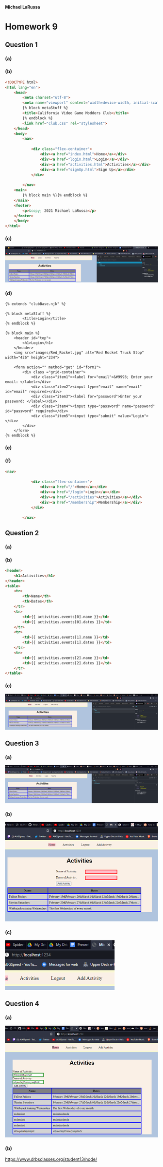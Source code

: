 **Michael LaRussa**

# Homework 9

## Question 1


### (a)


### (b)

```html
<!DOCTYPE html>
<html lang="en">
    <head>
        <meta charset="utf-8">
        <meta name="viewport" content="width=device-width, initial-scale=1">
        {% block metaStuff %}
        <title>California Video Game Modders Club</title>
        {% endblock %}
        <link href="club.css" rel="stylesheet">
    </head>
    <body>
		<nav>
			
			<div class="flex-container">
				<div><a href="index.html">Home</a></div>
				<div><a href="login.html">Login</a></div>
				<div><a href="activities.html">Activities</a></div>
				<div><a href="signUp.html">Sign Up</a></div>
			</div>
		
		</nav>
    <main>
        {% block main %}{% endblock %}
    </main>
    <footer>
        <p>&copy; 2021 Michael LaRussa</p>
    </footer>
    </body>
</html>
```

### (c)

![1c](images/Capture.PNG)

### (d)

```nunjuks
{% extends "clubBase.njk" %}

{% block metaStuff %}
        <title>Login</title>
{% endblock %}
    
{% block main %}
    <header id="top">
		<h1>Login</h1>
	</header>
	<img src="images/Red_Rocket.jpg" alt="Red Rocket Truck Stop" width="426" height="234">
				
	<form action="" method="get" id="form1">
		<div class ="grid-container">
			<div class="item1"><label for="email">&#9993; Enter your email: </label></div>
			<div class="item2"><input type="email" name="email" id="email" required></div>
			<div class="item3"><label for="password">Enter your password: </label></div>
			<div class="item4"><input type="password" name="password" id="password" required></div>
			<div class="item5"><input type="submit" value="Login"></div>
		</div>
	</form>
{% endblock %}
```

### (e)

### (f)

```HTML
<nav>
			
			<div class="flex-container">
				<div><a href="/">Home</a></div>
				<div><a href="/login">Login</a></div>
				<div><a href="/activities">Activities</a></div>
				<div><a href="/membership">Membership</a></div>
			</div>
		
		</nav>
```

## Question 2

### (a)



### (b)

```HTML
<header>
	<h1>Activities</h1>
</header>
<table>
	<tr>
		<th>Name</th>
		<th>Dates</th>
	</tr>
	<tr>
		<td>{{ activities.events[0].name }}</td>
		<td>{{ activities.events[0].dates }}</td>
	</tr>
	<tr>
		<td>{{ activities.events[1].name }}</td>
		<td>{{ activities.events[1].dates }}</td>
	</tr>
	<tr>
		<td>{{ activities.events[2].name }}</td>
		<td>{{ activities.events[2].dates }}</td>
	</tr>
</table>
```

### (c)

![2c](images/Capture1.PNG)

## Question 3

### (a)

![3a](images/Capture2.PNG)

### (b)

![3b](images/Capture3.PNG)

### (c)

![3c](images/Capture4.PNG)

## Question 4

### (a)

![4a](images/Capture5.PNG)

### (b)

https://www.drbsclasses.org/student13/node/
